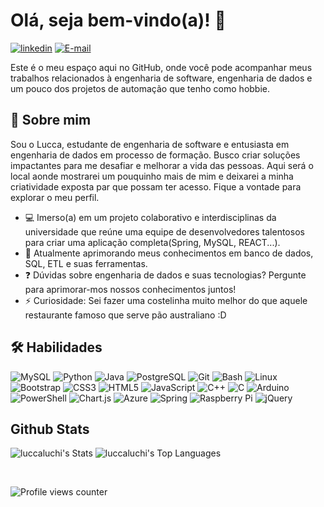 # Olá, seja bem-vindo(a)! 👋
[![linkedin](https://img.shields.io/badge/LinkedIn-0077B5?style=for-the-badge&logo=linkedin&logoColor=white)](https://www.linkedin.com/in/luccaluchi/)
[![E-mail](https://img.shields.io/badge/Gmail-D14836?style=for-the-badge&logo=gmail&logoColor=white)](mailto:luccaaluchi@gmail.com)

Este é o meu espaço aqui no GitHub, onde você pode acompanhar meus trabalhos relacionados à engenharia de software, engenharia de dados e um pouco dos projetos de automação que tenho como hobbie.

## 🚀 Sobre mim
Sou o Lucca, estudante de engenharia de software e entusiasta em engenharia de dados em processo de formação. Busco criar soluções impactantes para me desafiar e melhorar a vida das pessoas. Aqui será o local aonde mostrarei um pouquinho mais de mim e deixarei a minha criatividade exposta par que possam ter acesso. Fique a vontade para explorar o meu perfil.
- 💻 Imerso(a) em um projeto colaborativo e interdisciplinas da universidade que reúne uma equipe de desenvolvedores talentosos para criar uma aplicação completa(Spring, MySQL, REACT...).
- 🌱 Atualmente aprimorando meus conhecimentos em banco de dados, SQL, ETL e suas ferramentas.
- ❓ Dúvidas sobre engenharia de dados e suas tecnologias? Pergunte para aprimorar-mos nossos conhecimentos juntos!
- ⚡ Curiosidade: Sei fazer uma costelinha muito melhor do que aquele restaurante famoso que serve pão australiano :D

## 🛠 Habilidades

![MySQL](https://img.shields.io/badge/MySQL-00000F?style=for-the-badge&logo=mysql&logoColor=white)
![Python](https://img.shields.io/badge/Python-3776AB?style=for-the-badge&logo=python&logoColor=white)
![Java](https://img.shields.io/badge/Java-007396?style=for-the-badge&logo=java&logoColor=white)
![PostgreSQL](https://img.shields.io/badge/PostgreSQL-336791?style=for-the-badge&logo=postgresql&logoColor=white)
![Git](https://img.shields.io/badge/Git-F05032?style=for-the-badge&logo=git&logoColor=white)
![Bash](https://img.shields.io/badge/Bash-4EAA25?style=for-the-badge&logo=gnu-bash&logoColor=white)
![Linux](https://img.shields.io/badge/Linux-FCC624?style=for-the-badge&logo=linux&logoColor=black)
![Bootstrap](https://img.shields.io/badge/Bootstrap-563D7C?style=for-the-badge&logo=bootstrap&logoColor=white)
![CSS3](https://img.shields.io/badge/CSS3-1572B6?style=for-the-badge&logo=css3&logoColor=white)
![HTML5](https://img.shields.io/badge/HTML5-E34F26?style=for-the-badge&logo=html5&logoColor=white)
![JavaScript](https://img.shields.io/badge/JavaScript-F7DF1E?style=for-the-badge&logo=javascript&logoColor=black)
![C++](https://img.shields.io/badge/C%2B%2B-00599C?style=for-the-badge&logo=c%2B%2B&logoColor=white)
![C](https://img.shields.io/badge/C-00599C?style=for-the-badge&logo=c&logoColor=white)
![Arduino](https://img.shields.io/badge/Arduino-00979D?style=for-the-badge&logo=arduino&logoColor=white)
![PowerShell](https://img.shields.io/badge/PowerShell-5391FE?style=for-the-badge&logo=powershell&logoColor=white)
![Chart.js](https://img.shields.io/badge/Chart.js-FF6384?style=for-the-badge&logo=chart-dot-js&logoColor=white)
![Azure](https://img.shields.io/badge/Microsoft_Azure-0089D6?style=for-the-badge&logo=microsoft-azure&logoColor=white)
![Spring](https://img.shields.io/badge/Spring-6DB33F?style=for-the-badge&logo=spring&logoColor=white)
![Raspberry Pi](https://img.shields.io/badge/Raspberry_Pi-C51A4A?style=for-the-badge&logo=Raspberry-Pi&logoColor=white)
![jQuery](https://img.shields.io/badge/jQuery-0769AD?style=for-the-badge&logo=jquery&logoColor=white)
<br/>  


## Github Stats

![luccaluchi's Stats](https://github-readme-stats.vercel.app/api?username=luccaluchi&show_icons=true&hide_border=true&count_private=true&theme=transparent)
![luccaluchi's Top Languages](https://github-readme-stats.vercel.app/api/top-langs/?username=luccaluchi&show_icons=true&hide_border=true&layout=compact&theme=transparent)














<br/>  

![Profile views counter](https://komarev.com/ghpvc/?username=luccalushi&&style=flat-square)  

